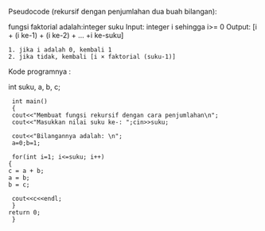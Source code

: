 Pseudocode (rekursif dengan penjumlahan dua buah bilangan):

fungsi faktorial adalah:integer suku
Input: integer i sehingga i>= 0
Output: [i + (i ke-1) + (i ke-2) + ... +i ke-suku]

    1. jika i adalah 0, kembali 1
    2. jika tidak, kembali [i × faktorial (suku-1)]

Kode programnya :

int suku, a, b, c;

     int main()
     {
     cout<<"Membuat fungsi rekursif dengan cara penjumlahan\n";
     cout<<"Masukkan nilai suku ke-: ";cin>>suku;

     cout<<"Bilangannya adalah: \n";
     a=0;b=1;

     for(int i=1; i<=suku; i++)
    {
    c = a + b;
    a = b;
    b = c;

     cout<<c<<endl;
     }
    return 0;
     }
